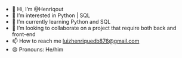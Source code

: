 - 👋 Hi, I’m @Henriqout
- 👀 I’m interested in Python | SQL
- 🌱 I’m currently learning Python and SQL
- 💞️ I’m looking to collaborate on a project that require both back and front-end
- 📫 How to reach me luizhenriquedb876@gmail.com
- 😄 Pronouns: He/him

<!---
Henriqout/Henriqout is a ✨ special ✨ repository because its `README.md` (this file) appears on your GitHub profile.
You can click the Preview link to take a look at your changes.
--->
